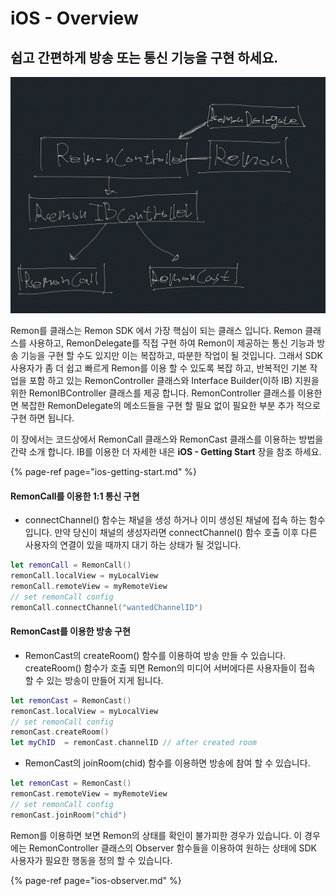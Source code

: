# iOS - Overview

## 쉽고 간편하게 방송 또는 통신 기능을 구현 하세요.

![](../.gitbook/assets/undefined.jpg)

Remon를 클래스는 Remon SDK 에서 가장 핵심이 되는 클래스 입니다. Remon 클래스를 사용하고, RemonDelegate를 직접 구현 하여 Remon이 제공하는 통신 기능과 방송 기능을 구현 할 수도 있지만 이는 복잡하고, 따분한 작업이 될 것입니다. 그래서 SDK 사용자가 좀 더 쉽고 빠르게 Remon를 이용 할 수 있도록 복잡 하고, 반복적인 기본 작업을 포함 하고 있는 RemonController 클래스와 Interface Builder\(이하 IB\) 지원을 위한 RemonIBController 클래스를 제공 합니다. RemonController 클래스를 이용한면 복잡한 RemonDelegate의 메소드들을 구현 할 필요 없이 필요한 부분 추가 적으로 구현 하면 됩니다.

이 장에서는 코드상에서 RemonCall 클래스와 RemonCast 클래스를 이용하는 방법을 간략 소개 합니다. IB를 이용한 더 자세한 내은 **iOS - Getting Start** 장을 참조 하세요.

{% page-ref page="ios-getting-start.md" %}

#### ​RemonCall를 이용한 1:1 통신 구현 

* connectChannel\(\) 함수는 채널을 생성 하거나 이미 생성된 채널에 접속 하는 함수 입니다. 만약 당신이 채널의 생성자라면 connectChannel\(\) 함수 호출 이후 다른 사용자의 연결이 있을 때까지 대기 하는 상태가 될 것입니다.

```swift
let remonCall = RemonCall()
remonCall.localView = myLocalView
remonCall.remoteView = myRemoteView
// set remonCall config
remonCall.connectChannel("wantedChannelID")
```

#### RemonCast를 이용한 방송 구현

* RemonCast의 createRoom\(\) 함수를 이용하여 방송 만들 수 있습니다. createRoom\(\) 함수가 호출 되면 Remon의  미디어 서버에다른 사용자들이 접속 할 수 있는 방송이 만들어 지게 됩니다.

```swift
let remonCast = RemonCast()
remonCast.localView = myLocalView
// set remonCall config
remonCast.createRoom()
let myChID  = remonCast.channelID // after created room
```

* RemonCast의 joinRoom\(chid\) 함수를 이용하면 방송에 참여 할 수 있습니다. 

```swift
let remonCast = RemonCast()
remonCast.remoteView = myRemoteView
// set remonCall config
remonCast.joinRoom("chid")
```

Remon를 이용하면 보면 Remon의 상태를 확인이 불가피한 경우가 있습니다. 이 경우에는 RemonController 클래스의 Observer 함수들을 이용하여 원하는 상태에 SDK 사용자가 필요한 행동을 정의 할 수 있습니다.

{% page-ref page="ios-observer.md" %}




